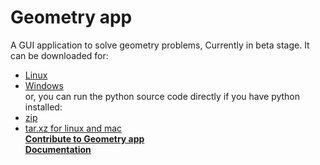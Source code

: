 # Geometry app
A GUI application to solve geometry problems, Currently in beta stage.
It can be downloaded for:
 - [Linux](https://raw.githubusercontent.com/Jothin-kumar/Geometry-app/master/Downloads/geometry_1.0.0-1_arm64.deb)
 - [Windows](https://raw.githubusercontent.com/Jothin-kumar/Geometry-app/master/Downloads/geometry-app-for-windows.exe)  
or, you can run the python source code directly if you have python installed:
 - [zip](https://raw.githubusercontent.com/Jothin-kumar/Geometry-app/master/Downloads/source-code-zip-file.zip)
 - [tar.xz for linux and mac](https://raw.githubusercontent.com/Jothin-kumar/Geometry-app/master/Downloads/source-code-tar.xz.tar.xz)  
**[Contribute to Geometry app](https://github.com/Jothin-kumar/Geometry-app/blob/master/CONTRIBUTING.md)**  
**[Documentation](http://geometry-app.rtfd.io/)**
